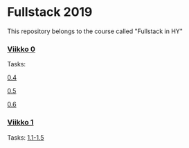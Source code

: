 # Fullstack 2019

This repository belongs to the course called "Fullstack in HY"


### [Viikko 0](https://github.com/olgaviho/FullStack2019/tree/master/Viikko0)

Tasks:

[0.4](https://github.com/olgaviho/FullStack2019/blob/master/Viikko0/Task0.4.png)

[0.5](https://github.com/olgaviho/FullStack2019/blob/master/Viikko0/Task0.5.png)

[0.6](https://github.com/olgaviho/FullStack2019/blob/master/Viikko0/Task0.6.png)

### [Viikko 1](https://github.com/olgaviho/FullStack2019/tree/master/Viikko1)

Tasks:
[1.1-1.5](https://github.com/olgaviho/FullStack2019/blob/master/Viikko1/course/src/index.js)
